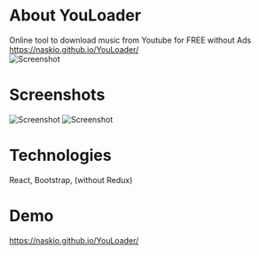 # About YouLoader
Online tool to download music from Youtube for FREE without Ads
https://naskio.github.io/YouLoader/
<br>
![Screenshot](https://user-images.githubusercontent.com/18899702/63162566-ca772780-c01a-11e9-954f-351301049ea9.png)
# Screenshots
![Screenshot](https://user-images.githubusercontent.com/18899702/63162480-897f1300-c01a-11e9-8bf4-90acdc3e061e.jpg)
![Screenshot](https://user-images.githubusercontent.com/18899702/63162483-8d129a00-c01a-11e9-854c-aa528c03635c.png)
# Technologies
React, Bootstrap, (without Redux)
# Demo
https://naskio.github.io/YouLoader/

